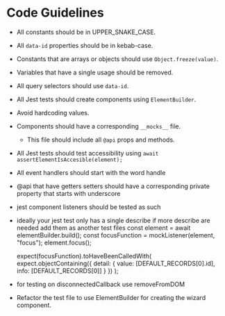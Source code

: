 # Code Guidelines

- All constants should be in UPPER_SNAKE_CASE.
- All `data-id` properties should be in kebab-case.
- Constants that are arrays or objects should use `Object.freeze(value)`.
- Variables that have a single usage should be removed.
- All query selectors should use `data-id`.
- All Jest tests should create components using `ElementBuilder`.
- Avoid hardcoding values.
- Components should have a corresponding `__mocks__` file.
  - This file should include all `@api` props and methods.
- All Jest tests should test accessibility using `await assertElementIsAccesible(element);`
- All event handlers should start with the word handle
- @api that have getters setters should have a corresponding private property that starts with underscore
- jest component listeners should be tested as such
- ideally your jest test only has a single describe if more describe are needed add them as another test files
const element = await elementBuilder.build();
const focusFunction = mockListener(element, "focus");
element.focus();

    expect(focusFunction).toHaveBeenCalledWith(
      expect.objectContaining({
        detail: {
          value: [DEFAULT_RECORDS[0].id],
          info: [DEFAULT_RECORDS[0]]
        }
      })
    );


- for testing on disconnectedCallback use removeFromDOM
- Refactor the test file to use ElementBuilder for creating the wizard component.